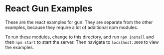 # React Gun Examples

These are the react examples for gun. They are separate from the other examples, because they require a lot of additional npm modules.

To run these modules, change to this directory, and run `npm install` and then `npm start` to start the server. Then navigate to `localhost:3000` to view the examples.
